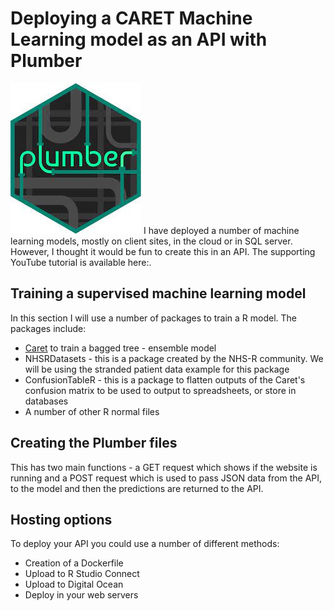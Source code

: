 # Deploying a CARET Machine Learning model as an API with Plumber
<img src="Plumber.png">
I have deployed a number of machine learning models, mostly on client sites, in the cloud or in SQL server. However, I thought it would be fun to create this in an API. The supporting YouTube tutorial is available here:.

## Training a supervised machine learning model
In this section I will use a number of packages to train a R model. The packages include:
- [Caret](https://hutsons-hacks.info/advanced-modelling-in-r-with-caret-a-focus-on-supervised-machine-learning) to train a bagged tree - ensemble model
- NHSRDatasets - this is a package created by the NHS-R community. We will be using the stranded patient data example for this package
- ConfusionTableR - this is a package to flatten outputs of the Caret's confusion matrix to be used to output to spreadsheets, or store in databases
- A number of other R normal files

## Creating the Plumber files
This has two main functions - a GET request which shows if the website is running and a POST request which is used to pass JSON data from the API, to the model and then the predictions are returned to the API.

## Hosting options
To deploy your API you could use a number of different methods:
- Creation of a Dockerfile
- Upload to R Studio Connect
- Upload to Digital Ocean
- Deploy in your web servers


